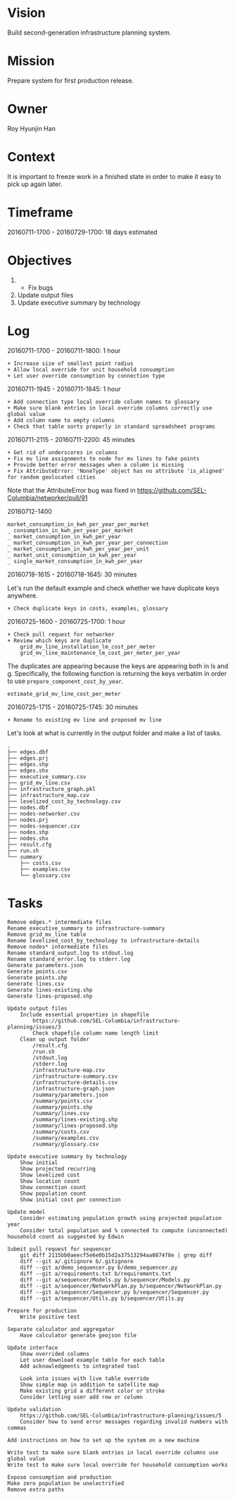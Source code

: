 # Vision
Build second-generation infrastructure planning system.

# Mission
Prepare system for first production release.

# Owner
Roy Hyunjin Han

# Context
It is important to freeze work in a finished state in order to make it easy to pick up again later.

# Timeframe
20160711-1700 - 20160729-1700: 18 days estimated

# Objectives
1. + Fix bugs
2. Update output files
3. Update executive summary by technology

# Log
20160711-1700 - 20160711-1800: 1 hour

    + Increase size of smallest point radius
    + Allow local override for unit household consumption
    + Let user override consumption by connection type

20160711-1945 - 20160711-1845: 1 hour

    + Add connection type local override column names to glossary
    + Make sure blank entries in local override columns correctly use global value
    + Add column name to empty columns
    + Check that table sorts properly in standard spreadsheet programs

20160711-2115 - 20160711-2200: 45 minutes

    + Get rid of underscores in columns
    + Fix mv line assignments to node for mv lines to fake points
    + Provide better error messages when a column is missing
    + Fix AttributeError: 'NoneType' object has no attribute 'is_aligned' for random geolocated cities

Note that the AttributeError bug was fixed in https://github.com/SEL-Columbia/networker/pull/91

20160712-1400

    market_consumption_in_kwh_per_year_per_market
    _ consumption_in_kwh_per_year_per_market
    _ market_consumption_in_kwh_per_year
    _ market_consumption_in_kwh_per_year_per_connection
    _ market_consumption_in_kwh_per_year_per_unit
    _ market_unit_consumption_in_kwh_per_year
    _ single_market_consumption_in_kwh_per_year

20160718-1615 - 20160718-1645: 30 minutes

Let's run the default example and check whether we have duplicate keys anywhere.

    + Check duplicate keys in costs, examples, glossary

20160725-1600 - 20160725-1700: 1 hour

    + Check pull request for networker
    + Review which keys are duplicate
        grid_mv_line_installation_lm_cost_per_meter
        grid_mv_line_maintenance_lm_cost_per_meter_per_year

The duplicates are appearing because the keys are appearing both in ls and g. Specifically, the following function is returning the keys verbatim in order to use ``prepare_component_cost_by_year``.

    estimate_grid_mv_line_cost_per_meter

20160725-1715 - 20160725-1745: 30 minutes

    + Rename to existing mv line and proposed mv line

Let's look at what is currently in the output folder and make a list of tasks.

	.
	├── edges.dbf
	├── edges.prj
	├── edges.shp
	├── edges.shx
	├── executive_summary.csv
	├── grid_mv_line.csv
	├── infrastructure_graph.pkl
	├── infrastructure_map.csv
	├── levelized_cost_by_technology.csv
	├── nodes.dbf
	├── nodes-networker.csv
	├── nodes.prj
	├── nodes-sequencer.csv
	├── nodes.shp
	├── nodes.shx
	├── result.cfg
	├── run.sh
	└── summary
		├── costs.csv
		├── examples.csv
		└── glossary.csv

# Tasks

	Remove edges.* intermediate files
	Rename executive_summary to infrastructure-summary
	Remove grid_mv_line table
	Rename levelized_cost_by_technology to infrastructure-details
	Remove nodes* intermediate files
	Rename standard_output.log to stdout.log
	Rename standard_error.log to stderr.log
	Generate parameters.json
	Generate points.csv
	Generate points.shp
	Generate lines.csv
	Generate lines-existing.shp
	Generate lines-proposed.shp

    Update output files
        Include essential properties in shapefile
            https://github.com/SEL-Columbia/infrastructure-planning/issues/3
            Check shapefile column name length limit
        Clean up output folder
            /result.cfg
            /run.sh
            /stdout.log
            /stderr.log
            /infrastructure-map.csv
            /infrastructure-summary.csv
            /infrastructure-details.csv
            /infrastructure-graph.json
            /summary/parameters.json
            /summary/points.csv
            /summary/points.shp
            /summary/lines.csv
            /summary/lines-existing.shp
            /summary/lines-proposed.shp
            /summary/costs.csv
            /summary/examples.csv
            /summary/glossary.csv

    Update executive summary by technology
        Show initial
        Show projected recurring
        Show levelized cost
        Show location count
        Show connection count
        Show population count
        Show initial cost per connection

    Update model
        Consider estimating population growth using projected population year
		Consider total population and % connected to compute (unconnected) household count as suggested by Edwin

    Submit pull request for sequencer
        git diff 2115bb0aeecf5e6e0b15d2a37513294aa0874f8e | grep diff
        diff --git a/.gitignore b/.gitignore
        diff --git a/demo_sequencer.py b/demo_sequencer.py
        diff --git a/requirements.txt b/requirements.txt
        diff --git a/sequencer/Models.py b/sequencer/Models.py
        diff --git a/sequencer/NetworkPlan.py b/sequencer/NetworkPlan.py
        diff --git a/sequencer/Sequencer.py b/sequencer/Sequencer.py
        diff --git a/sequencer/Utils.py b/sequencer/Utils.py

    Prepare for production
        Write positive test

    Separate calculator and aggregator
        Have calculator generate geojson file

    Update interface
        Show overrided columns
        Let user download example table for each table
        Add acknowledgments to integrated tool

        Look into issues with live table override
        Show simple map in addition to satellite map
        Make existing grid a different color or stroke
        Consider letting user add row or column

    Update validation
        https://github.com/SEL-Columbia/infrastructure-planning/issues/5
        Consider how to send error messages regarding invalid numbers with commas

    Add instructions on how to set up the system on a new machine

    Write test to make sure blank entries in local override columns use global value
    Write test to make sure local override for household consumption works

    Expose consumption and production
    Make zero population be unelectrified
    Remove extra paths
